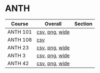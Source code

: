 # ANTH

| Course | Overall | Section |
| ------ | ------- | ------- |
| ANTH 101 | [csv](https://github.com/UCSD-Historical-Enrollment-Data/2024Summer2/blob/main/overall/ANTH%20101.csv), [png](https://raw.githubusercontent.com/UCSD-Historical-Enrollment-Data/2024Summer2/main/plot_overall/ANTH%20101.png), [wide](https://raw.githubusercontent.com/UCSD-Historical-Enrollment-Data/2024Summer2/main/plot_overall_wide/ANTH%20101.png) |  |
| ANTH 108 | [csv](https://github.com/UCSD-Historical-Enrollment-Data/2024Summer2/blob/main/overall/ANTH%20108.csv) |  |
| ANTH 23 | [csv](https://github.com/UCSD-Historical-Enrollment-Data/2024Summer2/blob/main/overall/ANTH%2023.csv), [png](https://raw.githubusercontent.com/UCSD-Historical-Enrollment-Data/2024Summer2/main/plot_overall/ANTH%2023.png), [wide](https://raw.githubusercontent.com/UCSD-Historical-Enrollment-Data/2024Summer2/main/plot_overall_wide/ANTH%2023.png) |  |
| ANTH 3 | [csv](https://github.com/UCSD-Historical-Enrollment-Data/2024Summer2/blob/main/overall/ANTH%203.csv), [png](https://raw.githubusercontent.com/UCSD-Historical-Enrollment-Data/2024Summer2/main/plot_overall/ANTH%203.png), [wide](https://raw.githubusercontent.com/UCSD-Historical-Enrollment-Data/2024Summer2/main/plot_overall_wide/ANTH%203.png) |  |
| ANTH 42 | [csv](https://github.com/UCSD-Historical-Enrollment-Data/2024Summer2/blob/main/overall/ANTH%2042.csv), [png](https://raw.githubusercontent.com/UCSD-Historical-Enrollment-Data/2024Summer2/main/plot_overall/ANTH%2042.png), [wide](https://raw.githubusercontent.com/UCSD-Historical-Enrollment-Data/2024Summer2/main/plot_overall_wide/ANTH%2042.png) |  |
